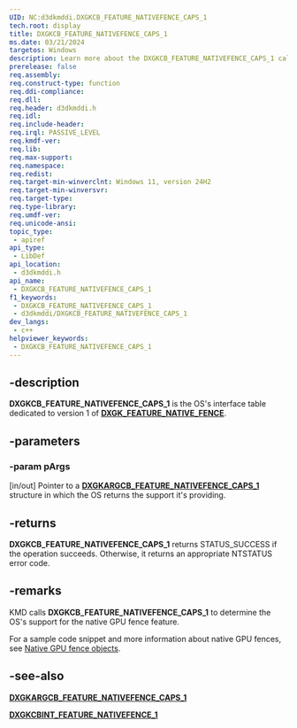 ```yaml
---
UID: NC:d3dkmddi.DXGKCB_FEATURE_NATIVEFENCE_CAPS_1
tech.root: display
title: DXGKCB_FEATURE_NATIVEFENCE_CAPS_1
ms.date: 03/21/2024
targetos: Windows
description: Learn more about the DXGKCB_FEATURE_NATIVEFENCE_CAPS_1 callback function.
prerelease: false
req.assembly: 
req.construct-type: function
req.ddi-compliance: 
req.dll: 
req.header: d3dkmddi.h
req.idl: 
req.include-header: 
req.irql: PASSIVE_LEVEL
req.kmdf-ver: 
req.lib: 
req.max-support: 
req.namespace: 
req.redist: 
req.target-min-winverclnt: Windows 11, version 24H2
req.target-min-winversvr: 
req.target-type: 
req.type-library: 
req.umdf-ver: 
req.unicode-ansi: 
topic_type:
 - apiref
api_type:
 - LibDef
api_location:
 - d3dkmddi.h
api_name:
 - DXGKCB_FEATURE_NATIVEFENCE_CAPS_1
f1_keywords:
 - DXGKCB_FEATURE_NATIVEFENCE_CAPS_1
 - d3dkmddi/DXGKCB_FEATURE_NATIVEFENCE_CAPS_1
dev_langs:
 - c++
helpviewer_keywords:
 - DXGKCB_FEATURE_NATIVEFENCE_CAPS_1
---
```


## -description

**DXGKCB_FEATURE_NATIVEFENCE_CAPS_1** is the OS's interface table dedicated to version 1 of [**DXGK_FEATURE_NATIVE_FENCE**](../d3dukmdt/ne-d3dukmdt-dxgk_feature_id.md).

## -parameters

### -param pArgs

[in/out] Pointer to a [**DXGKARGCB_FEATURE_NATIVEFENCE_CAPS_1**](ns-d3dkmddi-dxgkargcb_feature_nativefence_caps_1.md) structure in which the OS returns the support it's providing.

## -returns

**DXGKCB_FEATURE_NATIVEFENCE_CAPS_1** returns STATUS_SUCCESS if the operation succeeds. Otherwise, it returns an appropriate NTSTATUS error code.

## -remarks

 KMD calls **DXGKCB_FEATURE_NATIVEFENCE_CAPS_1** to determine the OS's support for the native GPU fence feature.

For a sample code snippet and more information about native GPU fences, see [Native GPU fence objects](/windows-hardware/drivers/display/native-gpu-fence-objects).

## -see-also

[**DXGKARGCB_FEATURE_NATIVEFENCE_CAPS_1**](ns-d3dkmddi-dxgkargcb_feature_nativefence_caps_1.md)

[**DXGKCBINT_FEATURE_NATIVEFENCE_1**](ns-d3dkmddi-dxgkcbint_feature_nativefence_1.md)
